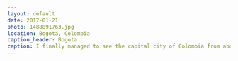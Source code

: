```yaml
---
layout: default
date: 2017-01-21
photo: 1488891763.jpg
location: Bogota, Colombia
caption_header: Bogota
caption: I finally managed to see the capital city of Colombia from above. Last time, on that very same view point, I couldn't see anything adue to bad weather. The city is huge! It goes super far away and even on the mountains around. At the center the small downtown with the big buildings.
---
```


